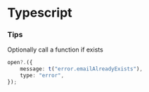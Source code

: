 # Typescript


### Tips

Optionally call a function if exists
```typescript
open?.({
    message: t("error.emailAlreadyExists"),
    type: "error",
});
```